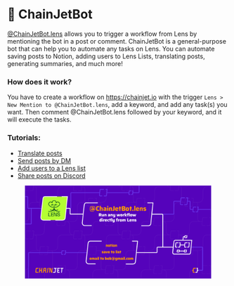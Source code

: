 # 🤖 ChainJetBot

[@ChainJetBot.lens](https://lenster.xyz/u/chainjetbot) allows you to trigger a workflow from Lens by mentioning the bot in a post or comment.
ChainJetBot is a general-purpose bot that can help you to automate any tasks on Lens. You can automate saving posts to Notion, adding users to Lens Lists, translating posts, generating summaries, and much more!

### How does it work?
You have to create a workflow on https://chainjet.io with the trigger `Lens > New Mention to @ChainJetBot.lens`, add a keyword, and add any task(s) you want. Then comment @ChainJetBot.lens followed by your keyword, and it will execute the tasks.

### Tutorials:

* [Translate posts](translate-a-post-to-any-language-and-publish-it-with-a-comment.md)
* [Send posts by DM](send-a-post-by-dm.md)
* [Add users to a Lens list](add-a-user-to-a-lens-list.md)
* [Share posts on Discord](share-post-on-discord.md)

<figure><img src="../../../.gitbook/assets/ChainJetBot.lens.png" alt="ChainJet Bot"><figcaption></figcaption></figure>
